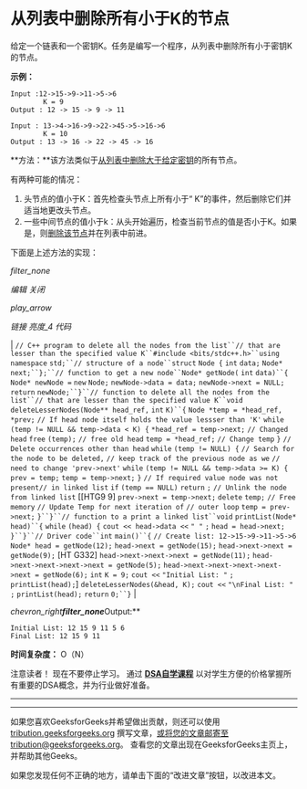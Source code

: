 # 从列表中删除所有小于K的节点

给定一个链表和一个密钥K。任务是编写一个程序，从列表中删除所有小于密钥K的节点。

**示例：**

```
Input :12->15->9->11->5->6
        K = 9
Output : 12 -> 15 -> 9 -> 11

Input : 13->4->16->9->22->45->5->16->6
        K = 10
Output : 13 -> 16 -> 22 -> 45 -> 16

```

**方法：**该方法类似于[从列表中删除大于给定密钥](https://www.geeksforgeeks.org/delete-nodes-list-greater-x/)的所有节点。

有两种可能的情况：

1.  头节点的值小于K：首先检查头节点上所有小于“ K”的事件，然后删除它们并适当地更改头节点。
2.  一些中间节点的值小于k：从头开始遍历，检查当前节点的值是否小于K。如果是，则[删除该节点](https://www.geeksforgeeks.org/linked-list-set-3-deleting-node/)并在列表中前进。

下面是上述方法的实现：

*filter_none*

*编辑*
*关闭*

*play_arrow*

*链接*
*亮度_4*
*代码*

| `// C++ program to delete all the nodes from the list``// that are lesser than the specified value K``#include <bits/stdc++.h>``using` `namespace` `std;``// structure of a node``struct` `Node {` `int` `data;` `Node* next;``};``// function to get a new node``Node* getNode(` `int` `data)``{` `Node* newNode =` `new` `Node;` `newNode->data = data;` `newNode->next = NULL;` `return` `newNode;``}``// function to delete all the nodes from the list``// that are lesser than the specified value K``void` `deleteLesserNodes(Node** head_ref,` `int` `K)``{` `Node *temp = *head_ref, *prev;` `// If head node itself holds the value lessser than 'K'` `while` `(temp != NULL && temp->data < K) {` `*head_ref = temp->next;` `// Changed head` `free` `(temp);` `// free old head` `temp = *head_ref;` `// Change temp` `}` `// Delete occurrences other than head` `while` `(temp != NULL) {` `// Search for the node to be deleted,` `// keep track of the previous node as we` `// need to change 'prev->next'` `while` `(temp != NULL && temp->data >= K) {` `prev = temp;` `temp = temp->next;` `}` `// If required value node was not present`​​ `// in linked list` `if` `(temp == NULL)` `return` `;` `// Unlink the node from linked list` [[HTG9 9] `prev->next = temp->next;` `delete` `temp;` `// Free memory` `// Update Temp for next iteration of` `// outer loop` `temp = prev->next;` `}``}``// function to a print a linked list``void` `printList(Node* head)``{` `while` `(head) {` `cout << head->data <<` `" "` `;` `head = head->next;` `}``}``// Driver code``int` `main()``{` `// Create list: 12->15->9->11->5->6` `Node* head = getNode(12);` `head->next = getNode(15);` `head->next->next = getNode(9);` [HT G332] `head->next->next->next = getNode(11);` `head->next->next->next->next = getNode(5);` `head->next->next->next->next->next = getNode(6);` `int` `K = 9;` `cout <<` `"Initial List: "` `;` `printList(head);`] `deleteLesserNodes(&head, K);` `cout <<` `"\nFinal List: "` `;` `printList(head);` `return` `0;``}` |

*chevron_right**filter_none***Output:**

```
Initial List: 12 15 9 11 5 6 
Final List: 12 15 9 11

```

**时间复杂度：** O（N）

注意读者！ 现在不要停止学习。 通过 [**DSA自学课程**](https://practice.geeksforgeeks.org/courses/dsa-self-paced?utm_source=geeksforgeeks&utm_medium=article&utm_campaign=gfg_article_dsa_content_bottom) 以对学生方便的价格掌握所有重要的DSA概念，并为行业做好准备。

* * *

* * *

如果您喜欢GeeksforGeeks并希望做出贡献，则还可以使用 [tribution.geeksforgeeks.org](https://contribute.geeksforgeeks.org/) 撰写文章，或将您的文章邮寄至tribution@geeksforgeeks.org。 查看您的文章出现在GeeksforGeeks主页上，并帮助其他Geeks。

如果您发现任何不正确的地方，请单击下面的“改进文章”按钮，以改进本文。